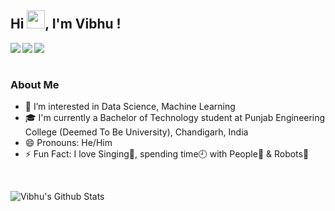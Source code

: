 ## Hi <img src="https://github.com/TheDudeThatCode/TheDudeThatCode/blob/master/Assets/Hi.gif" width="29px">, I'm Vibhu !
<a href="https://www.linkedin.com/in/vibhu-chandransh-bhanot-624720192/">
  <img align="left" src="https://img.shields.io/badge/LinkedIn-0077B5?style=for-the-badge&logo=linkedin&logoColor=white"  />
</a>
<a href="https://twitter.com/BhanotVibhu">
  <img align="left" src="https://img.shields.io/badge/Twitter-1DA1F2?style=for-the-badge&logo=twitter&logoColor=white" />
</a>
<a href="mailto:vibhuchandranshbhanot@gmail.com">
  <img align="left" src="https://img.shields.io/badge/Gmail-D14836?style=for-the-badge&logo=gmail&logoColor=white" />
</a>
<br />
<br />

### About Me
- 👀 I’m interested in Data Science, Machine Learning
- 🎓 I'm currently a Bachelor of Technology student at Punjab Engineering College (Deemed To Be University), Chandigarh, India
- 😄 Pronouns: He/Him
- ⚡ Fun Fact: I love Singing🎤, spending time🕘 with People👦 & Robots🤖

<br />

![Vibhu's Github Stats](https://github-readme-stats.vercel.app/api?username=Vibhu1710&theme=synthwave)
<br />
